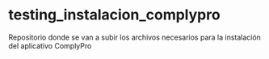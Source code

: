 # testing_instalacion_complypro
Repositorio donde se van a subir los archivos necesarios para la instalación del aplicativo ComplyPro
